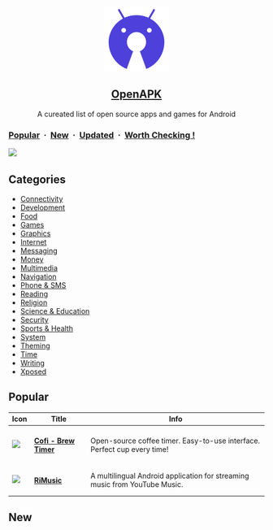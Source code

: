 <p align="center">
  <img src="public/openapk-512.png" height="128">
  <h2 align="center"><a href="https://www.openapk.net">OpenAPK</a></h2>
  <p align="center">A cureated list of open source apps and games for Android<p>
</p>

### [Popular](#popular-apps) &nbsp;&middot;&nbsp; [New](#new-apps) &nbsp;&middot;&nbsp; [Updated](#updated) &nbsp;&middot;&nbsp; [Worth Checking !](#worth-checking)

![](https://i.imgur.com/waxVImv.png)

## Categories
- [Connectivity](#Connectivity)
- [Development](#Development)
- [Food](#Food)
- [Games](#Games)
- [Graphics](#Graphics)
- [Internet](#Internet)
- [Messaging](#Messaging)
- [Money](#Money)
- [Multimedia](#Multimedia)
- [Navigation](#Navigation)
- [Phone & SMS](#Phone-SMS)
- [Reading](#Reading)
- [Religion](#Religion)
- [Science & Education](#Science-Education)
- [Security](#Security)
- [Sports & Health](#Sports-Health)
- [System](#System)
- [Theming](#Theming)
- [Time](#Time)
- [Writing](#Writing)
- [Xposed](#Xposed)

## Popular

| Icon | Title | Info |
| ----------- | ----------- | ----------- |
| <img src="https://f-droid.org/repo/com.omelan.cofi/en-US/icon_NLCBaoq0y2OeOH8XR1g2kyBSSiLpotQrA6XZgql7yts=.jpg" height="48"> | <h4 align="left"><a href="https://www.openapk.net/cofi-brew-timer/com.omelan.cofi/">Cofi - Brew Timer</a></h4> | Open-source coffee timer. Easy-to-use interface. Perfect cup every time! |
| <img src="https://f-droid.org/repo/it.fast4x.rimusic/en-US/icon_oRDqDbOen5v6xhhgCMJFAa7l0yPkwB_O5yzuxKLN86I=.png" height="48"> | <h4 align="left"><a href="https://www.openapk.net">RiMusic</a></h4> | A multilingual Android application for streaming music from YouTube Music. |

## New


